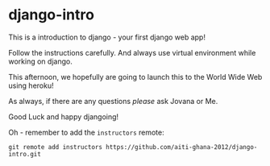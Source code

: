 django-intro
============

This is a introduction to django - your first django web app!

Follow the instructions carefully. And always use virtual environment while working on django.


This afternoon, we hopefully are going to launch this to the World Wide Web
using heroku!

As always, if there are any questions _please_ ask Jovana or Me.

Good Luck and happy djangoing!


Oh - remember to add the `instructors` remote:

`git remote add instructors https://github.com/aiti-ghana-2012/django-intro.git`
